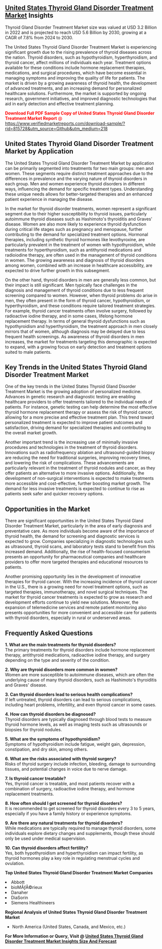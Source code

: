 <h2><a href="https://www.verifiedmarketreports.com/download-sample/?rid=815728&amp;utm_source=Github&amp;utm_medium=218" target="_blank">United States Thyroid Gland Disorder Treatment Market</a> Insights</h2><p>Thyroid Gland Disorder Treatment Market size was valued at USD 3.2 Billion in 2022 and is projected to reach USD 5.6 Billion by 2030, growing at a CAGR of 7.8% from 2024 to 2030.</p><p><p>The United States Thyroid Gland Disorder Treatment Market is experiencing significant growth due to the rising prevalence of thyroid diseases across the nation. Thyroid disorders, such as hypothyroidism, hyperthyroidism, and thyroid cancer, affect millions of individuals each year. Treatment options available for these conditions include hormone replacement therapies, medications, and surgical procedures, which have become essential in managing symptoms and improving the quality of life for patients. The market is driven by a growing awareness of thyroid health, the development of advanced treatments, and an increasing demand for personalized healthcare solutions. Furthermore, the market is supported by ongoing research, government initiatives, and improved diagnostic technologies that aid in early detection and effective treatment planning. <br><p><span class=""><span style="color: #ff0000;"><strong>Download Full PDF Sample Copy of United States Thyroid Gland Disorder Treatment Market Report</strong> @ </span><a href="https://www.verifiedmarketreports.com/download-sample/?rid=815728&amp;utm_source=Github&amp;utm_medium=218" target="_blank">https://www.verifiedmarketreports.com/download-sample/?rid=815728&amp;utm_source=Github&amp;utm_medium=218</a></span></p></p> <h2>United States Thyroid Gland Disorder Treatment Market by Application</h2> <p>The United States Thyroid Gland Disorder Treatment Market by application can be primarily segmented into treatments for two main groups: men and women. These segments require distinct treatment approaches due to the differences in prevalence and the varying nature of thyroid disorders in each group. Men and women experience thyroid disorders in different ways, influencing the demand for specific treatment types. Understanding these unique needs allows for better-targeted therapies and an enhanced patient experience in managing the disease.</p> <p>In the market for thyroid disorder treatments, women represent a significant segment due to their higher susceptibility to thyroid issues, particularly autoimmune thyroid diseases such as Hashimoto's thyroiditis and Graves' disease. Women are also more likely to experience thyroid dysfunction during critical life stages such as pregnancy and menopause, further contributing to the demand for specialized treatment options. Hormonal therapies, including synthetic thyroid hormones like levothyroxine, are particularly prevalent in the treatment of women with hypothyroidism, while treatments for hyperthyroidism, such as antithyroid medications and radioiodine therapy, are often used in the management of thyroid conditions in women. The growing awareness and diagnosis of thyroid disorders among women, combined with an increase in healthcare accessibility, are expected to drive further growth in this subsegment.</p> <p>On the other hand, thyroid disorders in men are generally less common, but their impact is still significant. Men typically face challenges in the diagnosis and management of thyroid conditions due to less frequent screening compared to women. However, when thyroid problems do arise in men, they often present in the form of thyroid cancer, hypothyroidism, or hyperthyroidism, and these conditions require tailored treatment strategies. For example, thyroid cancer treatments often involve surgery, followed by radioactive iodine therapy, and in some cases, lifelong hormone replacement therapy. In terms of general thyroid dysfunctions such as hypothyroidism and hyperthyroidism, the treatment approach in men closely mirrors that of women, although diagnosis may be delayed due to less frequent health screenings. As awareness of thyroid disorders in men increases, the market for treatments targeting this demographic is expected to expand, with a growing focus on early detection and treatment options suited to male patients.</p> <h2>Key Trends in the United States Thyroid Gland Disorder Treatment Market</h2> <p>One of the key trends in the United States Thyroid Gland Disorder Treatment Market is the growing adoption of personalized medicine. Advances in genetic research and diagnostic testing are enabling healthcare providers to offer treatments tailored to the individual needs of patients. For instance, genetic testing can help determine the most effective thyroid hormone replacement therapy or assess the risk of thyroid cancer, allowing for a more precise and effective treatment plan. This trend toward personalized treatment is expected to improve patient outcomes and satisfaction, driving demand for specialized therapies and contributing to the overall market growth.</p> <p>Another important trend is the increasing use of minimally invasive procedures and technologies in the treatment of thyroid disorders. Innovations such as radiofrequency ablation and ultrasound-guided biopsy are reducing the need for traditional surgeries, improving recovery times, and lowering the risk of complications. These advancements are particularly relevant in the treatment of thyroid nodules and cancer, as they offer patients an alternative to more invasive options. Additionally, the development of non-surgical interventions is expected to make treatments more accessible and cost-effective, further boosting market growth. The demand for less invasive treatments is expected to continue to rise as patients seek safer and quicker recovery options.</p> <h2>Opportunities in the Market</h2> <p>There are significant opportunities in the United States Thyroid Gland Disorder Treatment Market, particularly in the area of early diagnosis and preventative care. As more individuals become aware of the importance of thyroid health, the demand for screening and diagnostic services is expected to grow. Companies specializing in diagnostic technologies such as ultrasound, thyroid scans, and laboratory tests stand to benefit from this increased demand. Additionally, the rise of health-focused consumerism presents an opportunity for pharmaceutical companies and healthcare providers to offer more targeted therapies and educational resources to patients.</p> <p>Another promising opportunity lies in the development of innovative therapies for thyroid cancer. With the increasing incidence of thyroid cancer in the U.S., there is a growing need for novel treatment options, such as targeted therapies, immunotherapy, and novel surgical techniques. The market for thyroid cancer treatments is expected to grow as research and development efforts continue to yield new solutions. Moreover, the expansion of telemedicine services and remote patient monitoring also presents opportunities for more convenient and accessible care for patients with thyroid disorders, especially in rural or underserved areas.</p> <h2>Frequently Asked Questions</h2> <p><b>1. What are the main treatments for thyroid disorders?</b><br> The primary treatments for thyroid disorders include hormone replacement therapy, antithyroid medications, radioactive iodine therapy, and surgery depending on the type and severity of the condition.</p> <p><b>2. Why are thyroid disorders more common in women?</b><br> Women are more susceptible to autoimmune diseases, which are often the underlying cause of many thyroid disorders, such as Hashimoto's thyroiditis and Graves' disease.</p> <p><b>3. Can thyroid disorders lead to serious health complications?</b><br> If left untreated, thyroid disorders can lead to serious complications, including heart problems, infertility, and even thyroid cancer in some cases.</p> <p><b>4. How can thyroid disorders be diagnosed?</b><br> Thyroid disorders are typically diagnosed through blood tests to measure thyroid hormone levels, as well as imaging tests such as ultrasounds or biopsies for thyroid nodules.</p> <p><b>5. What are the symptoms of hypothyroidism?</b><br> Symptoms of hypothyroidism include fatigue, weight gain, depression, constipation, and dry skin, among others.</p> <p><b>6. What are the risks associated with thyroid surgery?</b><br> Risks of thyroid surgery include infection, bleeding, damage to surrounding tissues, and potential changes in voice due to nerve damage.</p> <p><b>7. Is thyroid cancer treatable?</b><br> Yes, thyroid cancer is treatable, and most patients recover with a combination of surgery, radioactive iodine therapy, and hormone replacement treatments.</p> <p><b>8. How often should I get screened for thyroid disorders?</b><br> It is recommended to get screened for thyroid disorders every 3 to 5 years, especially if you have a family history or experience symptoms.</p> <p><b>9. Are there any natural treatments for thyroid disorders?</b><br> While medications are typically required to manage thyroid disorders, some individuals explore dietary changes and supplements, though these should only be used under medical supervision.</p> <p><b>10. Can thyroid disorders affect fertility?</b><br> Yes, both hypothyroidism and hyperthyroidism can impact fertility, as thyroid hormones play a key role in regulating menstrual cycles and ovulation.</p></p><p><strong>Top United States Thyroid Gland Disorder Treatment Market Companies</strong></p><div data-test-id=""><p><li>Abbott</li><li> bioMÃƒÂ©rieux</li><li> Danaher</li><li> DiaSorin</li><li> Siemens Healthineers</li></p><div><strong>Regional Analysis of&nbsp;United States Thyroid Gland Disorder Treatment Market</strong></div><ul><li dir="ltr"><p dir="ltr">North America&nbsp;(United States, Canada, and Mexico, etc.)</p></li></ul><p><strong>For More Information or Query, Visit @&nbsp;</strong><strong><a href="https://www.verifiedmarketreports.com/product/thyroid-gland-disorder-treatment-market/?utm_source=Github&amp;utm_medium=218" target="_blank">United States Thyroid Gland Disorder Treatment Market Insights Size And Forecast</a></strong></p></div>
